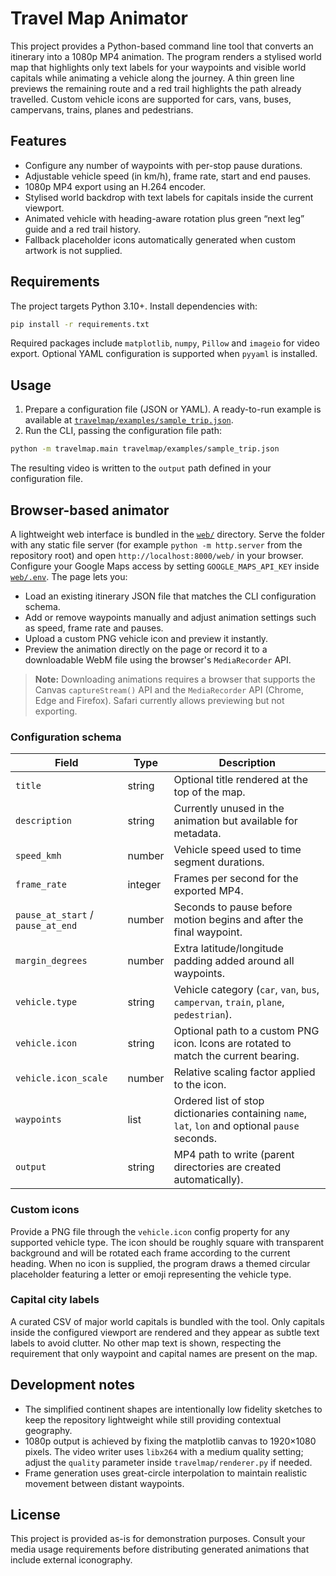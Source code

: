 # Travel Map Animator

This project provides a Python-based command line tool that converts an itinerary into a 1080p MP4 animation. The program renders a stylised world map that highlights only text labels for your waypoints and visible world capitals while animating a vehicle along the journey. A thin green line previews the remaining route and a red trail highlights the path already travelled. Custom vehicle icons are supported for cars, vans, buses, campervans, trains, planes and pedestrians.

## Features

- Configure any number of waypoints with per-stop pause durations.
- Adjustable vehicle speed (in km/h), frame rate, start and end pauses.
- 1080p MP4 export using an H.264 encoder.
- Stylised world backdrop with text labels for capitals inside the current viewport.
- Animated vehicle with heading-aware rotation plus green “next leg” guide and a red trail history.
- Fallback placeholder icons automatically generated when custom artwork is not supplied.

## Requirements

The project targets Python 3.10+. Install dependencies with:

```bash
pip install -r requirements.txt
```

Required packages include `matplotlib`, `numpy`, `Pillow` and `imageio` for video export. Optional YAML configuration is supported when `pyyaml` is installed.

## Usage

1. Prepare a configuration file (JSON or YAML). A ready-to-run example is available at [`travelmap/examples/sample_trip.json`](travelmap/examples/sample_trip.json).
2. Run the CLI, passing the configuration file path:

```bash
python -m travelmap.main travelmap/examples/sample_trip.json
```

The resulting video is written to the `output` path defined in your configuration file.

## Browser-based animator

A lightweight web interface is bundled in the [`web/`](web/) directory. Serve the folder with any static file server (for example `python -m http.server` from the repository root) and open `http://localhost:8000/web/` in your browser. Configure your Google Maps access by setting `GOOGLE_MAPS_API_KEY` inside [`web/.env`](web/.env). The page lets you:

- Load an existing itinerary JSON file that matches the CLI configuration schema.
- Add or remove waypoints manually and adjust animation settings such as speed, frame rate and pauses.
- Upload a custom PNG vehicle icon and preview it instantly.
- Preview the animation directly on the page or record it to a downloadable WebM file using the browser's `MediaRecorder` API.

> **Note:** Downloading animations requires a browser that supports the Canvas `captureStream()` API and the `MediaRecorder` API (Chrome, Edge and Firefox). Safari currently allows previewing but not exporting.

### Configuration schema

| Field | Type | Description |
| --- | --- | --- |
| `title` | string | Optional title rendered at the top of the map. |
| `description` | string | Currently unused in the animation but available for metadata. |
| `speed_kmh` | number | Vehicle speed used to time segment durations. |
| `frame_rate` | integer | Frames per second for the exported MP4. |
| `pause_at_start` / `pause_at_end` | number | Seconds to pause before motion begins and after the final waypoint. |
| `margin_degrees` | number | Extra latitude/longitude padding added around all waypoints. |
| `vehicle.type` | string | Vehicle category (`car`, `van`, `bus`, `campervan`, `train`, `plane`, `pedestrian`). |
| `vehicle.icon` | string | Optional path to a custom PNG icon. Icons are rotated to match the current bearing. |
| `vehicle.icon_scale` | number | Relative scaling factor applied to the icon. |
| `waypoints` | list | Ordered list of stop dictionaries containing `name`, `lat`, `lon` and optional `pause` seconds. |
| `output` | string | MP4 path to write (parent directories are created automatically). |

### Custom icons

Provide a PNG file through the `vehicle.icon` config property for any supported vehicle type. The icon should be roughly square with transparent background and will be rotated each frame according to the current heading. When no icon is supplied, the program draws a themed circular placeholder featuring a letter or emoji representing the vehicle type.

### Capital city labels

A curated CSV of major world capitals is bundled with the tool. Only capitals inside the configured viewport are rendered and they appear as subtle text labels to avoid clutter. No other map text is shown, respecting the requirement that only waypoint and capital names are present on the map.

## Development notes

- The simplified continent shapes are intentionally low fidelity sketches to keep the repository lightweight while still providing contextual geography.
- 1080p output is achieved by fixing the matplotlib canvas to 1920×1080 pixels. The video writer uses `libx264` with a medium quality setting; adjust the `quality` parameter inside `travelmap/renderer.py` if needed.
- Frame generation uses great-circle interpolation to maintain realistic movement between distant waypoints.

## License

This project is provided as-is for demonstration purposes. Consult your media usage requirements before distributing generated animations that include external iconography.
